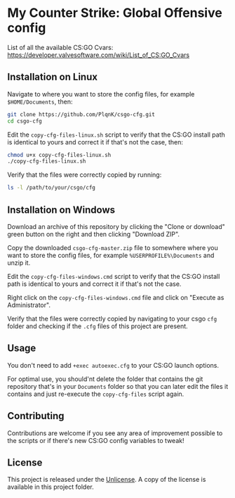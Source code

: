 # My Counter Strike: Global Offensive config

List of all the available CS:GO Cvars: <https://developer.valvesoftware.com/wiki/List_of_CS:GO_Cvars>

## Installation on Linux

Navigate to where you want to store the config files, for example `$HOME/Documents`, then:

```bash
git clone https://github.com/PlqnK/csgo-cfg.git
cd csgo-cfg
```

Edit the `copy-cfg-files-linux.sh` script to verify that the CS:GO install path is identical to yours and correct it if that's not the case, then:

```bash
chmod u+x copy-cfg-files-linux.sh
./copy-cfg-files-linux.sh
```

Verify that the files were correctly copied by running:

```bash
ls -l /path/to/your/csgo/cfg
```

## Installation on Windows

Download an archive of this repository by clicking the "Clone or download" green button on the right and then clicking "Download ZIP".

Copy the downloaded `csgo-cfg-master.zip` file to somewhere where you want to store the config files, for example `%USERPROFILE%\Documents` and unzip it.

Edit the `copy-cfg-files-windows.cmd` script to verify that the CS:GO install path is identical to yours and correct it if that's not the case.

Right click on the `copy-cfg-files-windows.cmd` file and click on "Execute as Administrator".

Verify that the files were correctly copied by navigating to your csgo `cfg` folder and checking if the `.cfg` files of this project are present.

## Usage

You don't need to add `+exec autoexec.cfg` to your CS:GO launch options.

For optimal use, you should'nt delete the folder that contains the git repository that's in your `Documents` folder so that you can later edit the files it contains and just re-execute the `copy-cfg-files` script again.

## Contributing

Contributions are welcome if you see any area of improvement possible to the scripts or if there's new CS:GO config variables to tweak!

## License

This project is released under the [Unlicense](https://unlicense.org). A copy of the license is available in this project folder.